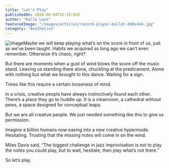 ```yaml
---
title: "Let's Play"
publishedOn: 2020-08-04T22:15:03Z
author: "Kalle Lasn"
featuredImage: "/images/articles/record-player-ballet-690x444.jpg"
category: "Aesthetico"
---
```


![Image](/images/articles/record-player-ballet-690x444.jpg)Maybe we will keep playing what’s on the score in front of us, just as we’ve been taught. Habits we acquired so long ago we can’t even remember. Otherwise it’s chaos, right?

But there are moments when a gust of wind blows the score off the music stand. Leaving us standing there alone, chuckling at the predicament. Alone with nothing but what we brought to this dance. Waiting for a sign.

Times like this require a certain looseness of mind.

In a crisis, creative people have always instinctively found each other. There’s a place they go to huddle up. It is a cleanroom, a cathedral without pews, a space designed for conceptual leaps.

But we are all creative people. We just needed something like this to give us permission.

Imagine a billion humans now easing into a new creative hypermode. Hesitating. Trusting that the missing notes will come in on the wind.

Miles Davis said, “The biggest challenge in jazz improvisation is not to play the notes you could play, but to wait, hesitate, then play what’s not there."

So let’s play.

‍
